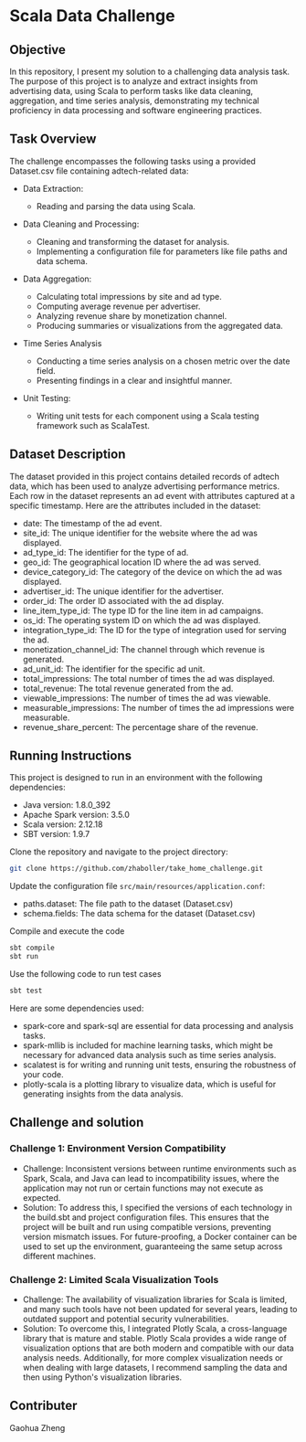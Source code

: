 # Scala Data Challenge
## Objective
In this repository, I present my solution to a challenging data analysis task. The purpose of this project is to analyze and extract insights from advertising data, using Scala to perform tasks like data cleaning, aggregation, and time series analysis, demonstrating my technical proficiency in data processing and software engineering practices.

## Task Overview
The challenge encompasses the following tasks using a provided Dataset.csv file containing adtech-related data:

- Data Extraction: 

    - Reading and parsing the data using Scala.
- Data Cleaning and Processing: 

    - Cleaning and transforming the dataset for analysis.
    - Implementing a configuration file for parameters like file paths and data schema.   
- Data Aggregation:

    - Calculating total impressions by site and ad type.
    - Computing average revenue per advertiser.
    - Analyzing revenue share by monetization channel.
    - Producing summaries or visualizations from the aggregated data.
- Time Series Analysis

    - Conducting a time series analysis on a chosen metric over the date field.
    - Presenting findings in a clear and insightful manner.
- Unit Testing:

    - Writing unit tests for each component using a Scala testing framework such as ScalaTest.



## Dataset Description
The dataset provided in this project contains detailed records of adtech data, which has been used to analyze advertising performance metrics. Each row in the dataset represents an ad event with attributes captured at a specific timestamp. Here are the attributes included in the dataset:

- date: The timestamp of the ad event.
- site_id: The unique identifier for the website where the ad was displayed.
- ad_type_id: The identifier for the type of ad.
- geo_id: The geographical location ID where the ad was served.
- device_category_id: The category of the device on which the ad was displayed.
- advertiser_id: The unique identifier for the advertiser.
- order_id: The order ID associated with the ad display.
- line_item_type_id: The type ID for the line item in ad campaigns.
- os_id: The operating system ID on which the ad was displayed.
- integration_type_id: The ID for the type of integration used for serving the ad.
- monetization_channel_id: The channel through which revenue is generated.
- ad_unit_id: The identifier for the specific ad unit.
- total_impressions: The total number of times the ad was displayed.
- total_revenue: The total revenue generated from the ad.
- viewable_impressions: The number of times the ad was viewable.
- measurable_impressions: The number of times the ad impressions were measurable.
- revenue_share_percent: The percentage share of the revenue.


## Running Instructions
This project is designed to run in an environment with the following dependencies:

- Java version: 1.8.0_392
- Apache Spark version: 3.5.0
- Scala version: 2.12.18
- SBT version: 1.9.7

Clone the repository and navigate to the project directory:
```bash 
git clone https://github.com/zhaboller/take_home_challenge.git
```
Update the configuration file `src/main/resources/application.conf`: 
- paths.dataset: The file path to the dataset (Dataset.csv)
- schema.fields: The data schema for the dataset (Dataset.csv)

Compile and execute the code
```bash 
sbt compile
sbt run
```
Use the following code to run test cases
```bash 
sbt test
```


Here are some dependencies used:
- spark-core and spark-sql are essential for data processing and analysis tasks.
- spark-mllib is included for machine learning tasks, which might be necessary for advanced data analysis such as time series analysis.
- scalatest is for writing and running unit tests, ensuring the robustness of your code.
- plotly-scala is a plotting library to visualize data, which is useful for generating insights from the data analysis.

## Challenge and solution
### Challenge 1: Environment Version Compatibility
- Challenge: Inconsistent versions between runtime environments such as Spark, Scala, and Java can lead to incompatibility issues, where the application may not run or certain functions may not execute as expected.
- Solution: To address this, I specified the versions of each technology in the build.sbt and project configuration files. This ensures that the project will be built and run using compatible versions, preventing version mismatch issues. For future-proofing, a Docker container can be used to set up the environment, guaranteeing the same setup across different machines.

### Challenge 2: Limited Scala Visualization Tools
- Challenge: The availability of visualization libraries for Scala is limited, and many such tools have not been updated for several years, leading to outdated support and potential security vulnerabilities.
- Solution: To overcome this, I integrated Plotly Scala, a cross-language library that is mature and stable. Plotly Scala provides a wide range of visualization options that are both modern and compatible with our data analysis needs. Additionally, for more complex visualization needs or when dealing with large datasets, I recommend sampling the data and then using Python's visualization libraries.

## Contributer
Gaohua Zheng
